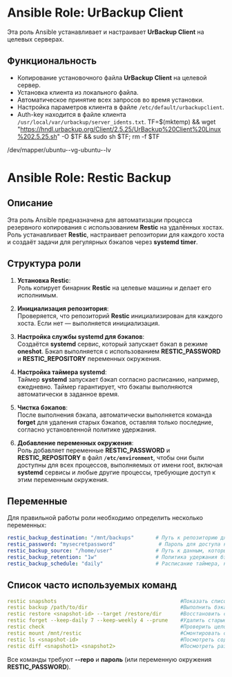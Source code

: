 # Ansible Role: UrBackup Client

Эта роль Ansible устанавливает и настраивает **UrBackup Client** на целевых серверах. 

## Функциональность

- Копирование установочного файла **UrBackup Client** на целевой сервер.
- Установка клиента из локального файла.
- Автоматическое принятие всех запросов во время установки.
- Настройка параметров клиента в файле `/etc/default/urbackupclient`.
- Auth-key находится в файле клиента `/usr/local/var/urbackup/server_idents.txt`.
 TF=$(mktemp) && wget "https://hndl.urbackup.org/Client/2.5.25/UrBackup%20Client%20Linux%202.5.25.sh" -O $TF && sudo sh $TF; rm -f $TF

 /dev/mapper/ubuntu--vg-ubuntu--lv


# Ansible Role: Restic Backup

## Описание

Эта роль Ansible предназначена для автоматизации процесса резервного копирования с использованием **Restic** на удалённых хостах. Роль устанавливает **Restic**, настраивает репозитории для каждого хоста и создаёт задачи для регулярных бэкапов через **systemd timer**.

## Структура роли

1. **Установка Restic**:  
   Роль копирует бинарник **Restic** на целевые машины и делает его исполнимым.

2. **Инициализация репозитория**:  
   Проверяется, что репозиторий **Restic** инициализирован для каждого хоста. Если нет — выполняется инициализация.

3. **Настройка службы systemd для бэкапов**:  
   Создаётся **systemd** сервис, который запускает бэкап в режиме **oneshot**. Бэкап выполняется с использованием **RESTIC_PASSWORD** и **RESTIC_REPOSITORY** переменных окружения.

4. **Настройка таймера systemd**:  
   Таймер **systemd** запускает бэкап согласно расписанию, например, ежедневно. Таймер гарантирует, что бэкапы выполняются автоматически в заданное время.

5. **Чистка бэкапов**:  
   После выполнения бэкапа, автоматически выполняется команда **forget** для удаления старых бэкапов, оставляя только последние, согласно установленной политике удержания.

6. **Добавление переменных окружения**:  
   Роль добавляет переменные **RESTIC_PASSWORD** и **RESTIC_REPOSITORY** в файл **`/etc/environment`**, чтобы они были доступны для всех процессов, выполняемых от имени root, включая **systemd** сервисы и любые другие процессы, требующие доступ к этим переменным окружения.

## Переменные

Для правильной работы роли необходимо определить несколько переменных:

```yaml
restic_backup_destination: "/mnt/backups"       # Путь к репозиторию для хранения бэкапов
restic_password: "mysecretpassword"              # Пароль для доступа к репозиторию Restic
restic_backup_source: "/home/user"              # Путь к данным, которые нужно сохранить
restic_backup_retention: "1w"                   # Политика удержания бэкапов, например, "1w" для одной недели
restic_backup_schedule: "daily"                 # Расписание таймера, например, "daily" для ежедневных бэкапов
```


## Список часто используемых команд

```yaml
restic snapshots	                                    #Показать список всех сохранённых снапшотов
restic backup /path/to/dir	                            #Выполнить бэкап указанного пути
restic restore <snapshot-id> --target /restore/dir	    #Восстановить снапшот в указанную директорию
restic forget --keep-daily 7 --keep-weekly 4 --prune	#Удалить старые бэкапы по политике хранения и очистить
restic check	                                        #Проверить целостность репозитория
restic mount /mnt/restic	                            #Смонтировать снапшоты как FUSE-файловую систему (удобно для ручного просмотра)
restic ls <snapshot-id>	                                #Посмотреть содержимое конкретного снапшота
restic diff <snapshot1> <snapshot2>	                    #Посмотреть разницу между двумя снапшотами
```

Все команды требуют **--repo** и **пароль** (или переменную окружения **RESTIC_PASSWORD**).